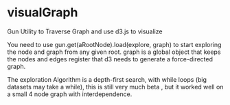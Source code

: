 # visualGraph
Gun Utility to Traverse Graph and use d3.js to visualize

You need to use gun.get(aRootNode).load(explore, graph) to start exploring the node and graph from any given root.
graph is a global object that keeps the nodes and edges register that d3 needs to generate a force-directed graph.

The exploration Algorithm is a depth-first search, with while loops (big datasets may take a while), this is still very much beta
, but it worked well on a small 4 node graph with interdependence.
